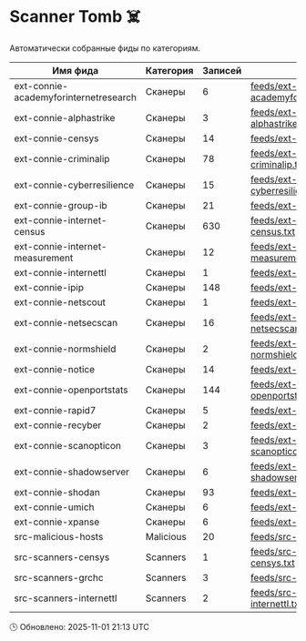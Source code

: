 # Scanner Tomb ☠️

Автоматически собранные фиды по категориям.

| Имя фида | Категория | Записей | Файл |
|----------|------------|---------|------|
| ext-connie-academyforinternetresearch | Сканеры | 6 | [feeds/ext-connie-academyforinternetresearch.txt](feeds/ext-connie-academyforinternetresearch.txt) |
| ext-connie-alphastrike | Сканеры | 3 | [feeds/ext-connie-alphastrike.txt](feeds/ext-connie-alphastrike.txt) |
| ext-connie-censys | Сканеры | 14 | [feeds/ext-connie-censys.txt](feeds/ext-connie-censys.txt) |
| ext-connie-criminalip | Сканеры | 78 | [feeds/ext-connie-criminalip.txt](feeds/ext-connie-criminalip.txt) |
| ext-connie-cyberresilience | Сканеры | 15 | [feeds/ext-connie-cyberresilience.txt](feeds/ext-connie-cyberresilience.txt) |
| ext-connie-group-ib | Сканеры | 21 | [feeds/ext-connie-group-ib.txt](feeds/ext-connie-group-ib.txt) |
| ext-connie-internet-census | Сканеры | 630 | [feeds/ext-connie-internet-census.txt](feeds/ext-connie-internet-census.txt) |
| ext-connie-internet-measurement | Сканеры | 12 | [feeds/ext-connie-internet-measurement.txt](feeds/ext-connie-internet-measurement.txt) |
| ext-connie-internettl | Сканеры | 1 | [feeds/ext-connie-internettl.txt](feeds/ext-connie-internettl.txt) |
| ext-connie-ipip | Сканеры | 148 | [feeds/ext-connie-ipip.txt](feeds/ext-connie-ipip.txt) |
| ext-connie-netscout | Сканеры | 1 | [feeds/ext-connie-netscout.txt](feeds/ext-connie-netscout.txt) |
| ext-connie-netsecscan | Сканеры | 16 | [feeds/ext-connie-netsecscan.txt](feeds/ext-connie-netsecscan.txt) |
| ext-connie-normshield | Сканеры | 2 | [feeds/ext-connie-normshield.txt](feeds/ext-connie-normshield.txt) |
| ext-connie-notice | Сканеры | 14 | [feeds/ext-connie-notice.txt](feeds/ext-connie-notice.txt) |
| ext-connie-openportstats | Сканеры | 144 | [feeds/ext-connie-openportstats.txt](feeds/ext-connie-openportstats.txt) |
| ext-connie-rapid7 | Сканеры | 5 | [feeds/ext-connie-rapid7.txt](feeds/ext-connie-rapid7.txt) |
| ext-connie-recyber | Сканеры | 2 | [feeds/ext-connie-recyber.txt](feeds/ext-connie-recyber.txt) |
| ext-connie-scanopticon | Сканеры | 3 | [feeds/ext-connie-scanopticon.txt](feeds/ext-connie-scanopticon.txt) |
| ext-connie-shadowserver | Сканеры | 6 | [feeds/ext-connie-shadowserver.txt](feeds/ext-connie-shadowserver.txt) |
| ext-connie-shodan | Сканеры | 93 | [feeds/ext-connie-shodan.txt](feeds/ext-connie-shodan.txt) |
| ext-connie-umich | Сканеры | 6 | [feeds/ext-connie-umich.txt](feeds/ext-connie-umich.txt) |
| ext-connie-xpanse | Сканеры | 6 | [feeds/ext-connie-xpanse.txt](feeds/ext-connie-xpanse.txt) |
| src-malicious-hosts | Malicious | 20 | [feeds/src-malicious-hosts.txt](feeds/src-malicious-hosts.txt) |
| src-scanners-censys | Scanners | 1 | [feeds/src-scanners-censys.txt](feeds/src-scanners-censys.txt) |
| src-scanners-grchc | Scanners | 3 | [feeds/src-scanners-grchc.txt](feeds/src-scanners-grchc.txt) |
| src-scanners-internettl | Scanners | 2 | [feeds/src-scanners-internettl.txt](feeds/src-scanners-internettl.txt) |

🕒 Обновлено: 2025-11-01 21:13 UTC
